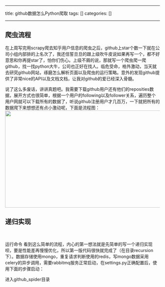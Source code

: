 
--- 
title:  github数据怎么Python爬取 
tags: []
categories: [] 

---
## 爬虫流程

在上周写完用scrapy爬去知乎用户信息的爬虫之后，github上star个数一下就在公司小组内部排的上名次了，我还信誓旦旦的跟上级吹牛皮说如果再写一个，都不好意思和你再提star了，怕你们伤心。上级不屑的说，那就写一个爬虫爬一爬github，找一找python大牛，公司也正好在找人。临危受命，格外激动，当天就去研究github网站，琢磨怎么解析页面以及爬虫的运行策略。意外的发现github提供了非常nice的API以及文档文档，让我对github的爱已经深入骨髓。

说了这么多废话，讲讲真题吧。我需要下载github用户还有他们的reposities数据，展开方式也很简单，根据一个用户的following以及follower关系，遍历整个用户网就可以下载所有的数据了，听说github注册用户才几百万，一下就把所有的数据爬下来想想还有点小激动呢，下面是流程图：<img alt="" height="315" src="https://img-blog.csdnimg.cn/bbd2d626a19a4c4eba0098f1e3ffad5e.png" width="668">

## 递归实现

 

运行命令 看到这么简单的流程，内心的第一想法就是先简单的写一个递归实现呗，要是性能差再慢慢优化，所以第一版代码很快就完成了（在目录recursion下）。数据存储使用mongo，重复请求判断使用的redis，写mongo数据采用celery的异步调用，需要rabbitmq服务正常启动，在settings.py正确配置后，使用下面的步骤启动：

进入github_spider目录

